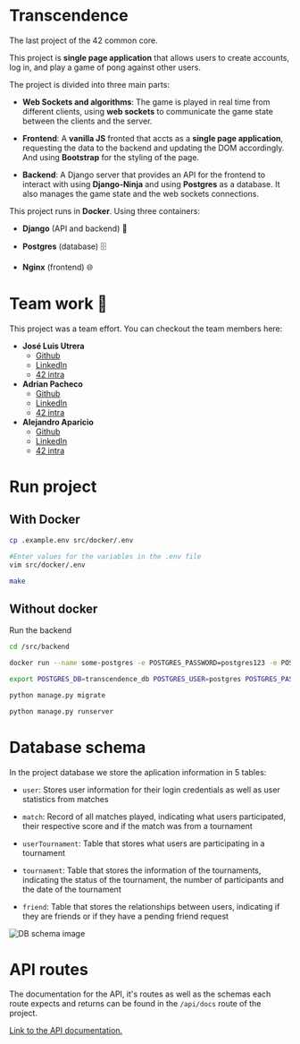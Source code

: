 # Transcendence

The last project of the 42 common core.

This project is **single page application** that allows users to create accounts, log in, and play a game of pong against other users.

The project is divided into three main parts:

-   **Web Sockets and algorithms**: The game is played in real time from different clients, using **web sockets** to communicate the game state between the clients and the server.

-   **Frontend**: A **vanilla JS** fronted that accts as a **single page application**, requesting the data to the backend and updating the DOM accordingly. And using **Bootstrap** for the styling of the page.

-   **Backend**: A Django server that provides an API for the frontend to interact with using **Django-Ninja** and using **Postgres** as a database. It also manages the game state and the web sockets connections.

This project runs in **Docker**. Using three containers:

-   **Django** (API and backend) 🐍

-   **Postgres** (database) 🗄️

-   **Nginx** (frontend) 🌐

# Team work 💪

This project was a team effort. You can checkout the team members here:

-   **José Luis Utrera**
    -   [Github](https://github.com/jlutrera)
    -   [LinkedIn](https://www.linkedin.com/in/jose-luis-utrera-5860a9297/)
    -   [42 intra](https://profile.intra.42.fr/users/jutrera-)
-   **Adrian Pacheco**
    -   [Github](https://github.com/Paches19)
    -   [LinkedIn](https://www.linkedin.com/in/adri%C3%A1n-pacheco-ter%C3%A1n-2154641b5/)
    -   [42 intra](https://profile.intra.42.fr/users/adpachec)
-   **Alejandro Aparicio**
    -   [Github](https://github.com/magnitopic)
    -   [LinkedIn](https://www.linkedin.com/in/magnitopic/)
    -   [42 intra](https://profile.intra.42.fr/users/alaparic)

# Run project

## With Docker

```bash
cp .example.env src/docker/.env

#Enter values for the variables in the .env file
vim src/docker/.env

make
```

## Without docker

Run the backend

```bash
cd /src/backend

docker run --name some-postgres -e POSTGRES_PASSWORD=postgres123 -e POSTGRES_USER=postgres -e POSTGRES_DB=transcendence_db -p 5432:5432 -d postgres

export POSTGRES_DB=transcendence_db POSTGRES_USER=postgres POSTGRES_PASSWORD=postgres123

python manage.py migrate

python manage.py runserver
```

# Database schema

In the project database we store the aplication information in 5 tables:

-   `user`: Stores user information for their login credentials as well as user statistics from matches

-   `match`: Record of all matches played, indicating what users participated, their respective score and if the match was from a tournament

-   `userTournament`: Table that stores what users are participating in a tournament

-   `tournament`: Table that stores the information of the tournaments, indicating the status of the tournament, the number of participants and the date of the tournament

-   `friend`: Table that stores the relationships between users, indicating if they are friends or if they have a pending friend request

![DB schema image](https://github.com/Paches19/transcendence/assets/21156058/0e5becb7-2ff0-4227-a7c8-8d8ecd153a66)

# API routes

The documentation for the API, it's routes as well as the schemas each route expects and returns can be found in the `/api/docs` route of the project.

[Link to the API documentation.](https://localhost/api/docs)
